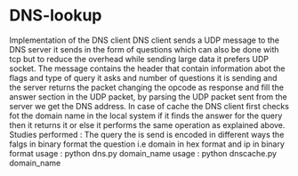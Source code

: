 # DNS-lookup

Implementation of the DNS client
DNS client sends a UDP message to the DNS server it sends in the form of questions which
can also be done with tcp but to reduce the overhead while sending large data it prefers UDP socket.
The message contains the header that contain information abot the flags and type of query it asks
and number of questions it is sending and the server returns the packet changing the opcode as
response and fill the answer section in the UDP packet, by parsing the UDP packet sent from the
server we get the DNS address.
In case of cache the DNS client first checks fot the domain name in the local system if it
finds the answer for the query then it returns it or else it performs the same operation as explained
above.
Studies performed : The query the is send is encoded in different ways the falgs in binary format the
question i.e domain in hex format and ip in binary format
usage : python dns.py domain_name
usage : python dnscache.py domain_name
